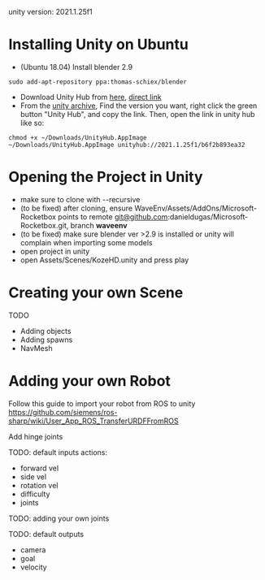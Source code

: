 unity version: 2021.1.25f1

# Installing Unity on Ubuntu

- (Ubuntu 18.04) Install blender 2.9
```
sudo add-apt-repository ppa:thomas-schiex/blender
```
- Download Unity Hub from [here](https://unity3d.com/get-unity/download), [direct link](https://public-cdn.cloud.unity3d.com/hub/prod/UnityHub.AppImage)
- From the [unity archive](https://unity3d.com/get-unity/download/archive), Find the version you want, right click the green button "Unity Hub", and copy the link. Then, open the link in unity hub like so:
```
chmod +x ~/Downloads/UnityHub.AppImage
~/Downloads/UnityHub.AppImage unityhub://2021.1.25f1/b6f2b893ea32
```


# Opening the Project in Unity

- make sure to clone with --recursive
- (to be fixed) after cloning, ensure WaveEnv/Assets/AddOns/Microsoft-Rocketbox points to remote git@github.com:danieldugas/Microsoft-Rocketbox.git, branch **waveenv**
- (to be fixed) make sure blender ver >2.9 is installed or unity will complain when importing some models
- open project in unity
- open Assets/Scenes/KozeHD.unity and press play

# Creating your own Scene

TODO
- Adding objects
- Adding spawns
- NavMesh

# Adding your own Robot

Follow this guide to import your robot from ROS to unity
https://github.com/siemens/ros-sharp/wiki/User_App_ROS_TransferURDFFromROS

Add hinge joints

TODO: default inputs
actions:
  - forward vel
  - side vel
  - rotation vel
  - difficulty
  - joints

TODO: adding your own joints

TODO: default outputs
  - camera
  - goal
  - velocity
